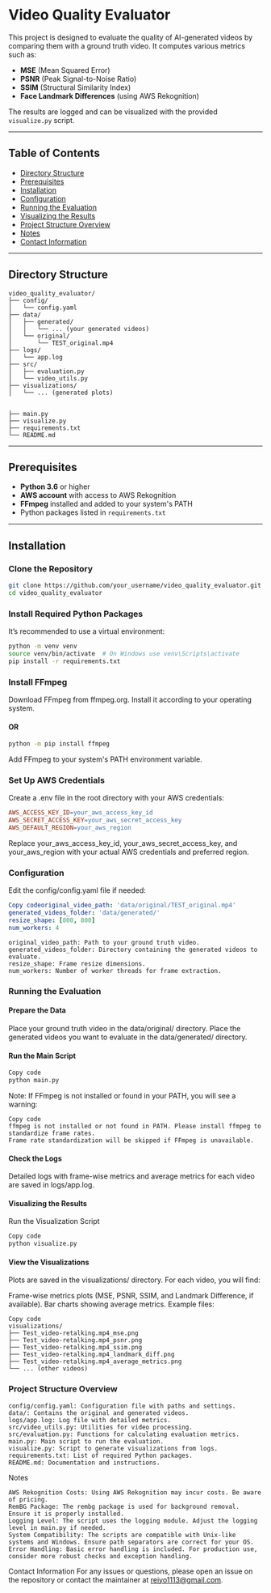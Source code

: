 # Video Quality Evaluator

This project is designed to evaluate the quality of AI-generated videos by comparing them with a ground truth video. It computes various metrics such as:
- **MSE** (Mean Squared Error)
- **PSNR** (Peak Signal-to-Noise Ratio)
- **SSIM** (Structural Similarity Index)
- **Face Landmark Differences** (using AWS Rekognition)

The results are logged and can be visualized with the provided `visualize.py` script.

---

## Table of Contents
- [Directory Structure](#directory-structure)
- [Prerequisites](#prerequisites)
- [Installation](#installation)
- [Configuration](#configuration)
- [Running the Evaluation](#running-the-evaluation)
- [Visualizing the Results](#visualizing-the-results)
- [Project Structure Overview](#project-structure-overview)
- [Notes](#notes)
- [Contact Information](#contact-information)

---

## Directory Structure

```plaintext
video_quality_evaluator/
├── config/
│   └── config.yaml
├── data/
│   ├── generated/
│   │   └── ... (your generated videos)
│   └── original/
│       └── TEST_original.mp4
├── logs/
│   └── app.log
├── src/
│   ├── evaluation.py
│   └── video_utils.py
├── visualizations/
│   └── ... (generated plots)


├── main.py
├── visualize.py
├── requirements.txt
└── README.md
```
---

## Prerequisites

- **Python 3.6** or higher
- **AWS account** with access to AWS Rekognition
- **FFmpeg** installed and added to your system's PATH
- Python packages listed in `requirements.txt`

---

## Installation
### Clone the Repository

```bash
git clone https://github.com/your_username/video_quality_evaluator.git
cd video_quality_evaluator
```

### Install Required Python Packages
It’s recommended to use a virtual environment:

```bash
python -m venv venv
source venv/bin/activate  # On Windows use venv\Scripts\activate
pip install -r requirements.txt
```
### Install FFmpeg
Download FFmpeg from ffmpeg.org.
Install it according to your operating system.
#### OR
```bash
python -m pip install ffmpeg
```

Add FFmpeg to your system's PATH environment variable.

### Set Up AWS Credentials
Create a .env file in the root directory with your AWS credentials:
```makefile
AWS_ACCESS_KEY_ID=your_aws_access_key_id
AWS_SECRET_ACCESS_KEY=your_aws_secret_access_key
AWS_DEFAULT_REGION=your_aws_region
```
Replace your_aws_access_key_id, your_aws_secret_access_key, and your_aws_region with your actual AWS credentials and preferred region.

### Configuration
Edit the config/config.yaml file if needed:

```yaml
Copy codeoriginal_video_path: 'data/original/TEST_original.mp4'
generated_videos_folder: 'data/generated/'
resize_shape: [800, 800]
num_workers: 4
```
    original_video_path: Path to your ground truth video.
    generated_videos_folder: Directory containing the generated videos to evaluate.
    resize_shape: Frame resize dimensions.
    num_workers: Number of worker threads for frame extraction.

### Running the Evaluation

#### Prepare the Data
Place your ground truth video in the data/original/ directory.
Place the generated videos you want to evaluate in the data/generated/ directory.
#### Run the Main Script
```bash
Copy code
python main.py
```
Note: If FFmpeg is not installed or found in your PATH, you will see a warning:

```vbnet
Copy code
ffmpeg is not installed or not found in PATH. Please install ffmpeg to standardize frame rates.
Frame rate standardization will be skipped if FFmpeg is unavailable.
```

#### Check the Logs
Detailed logs with frame-wise metrics and average metrics for each video are saved in logs/app.log.

#### Visualizing the Results
Run the Visualization Script
```bash
Copy code
python visualize.py
```

#### View the Visualizations
Plots are saved in the visualizations/ directory. For each video, you will find:

Frame-wise metrics plots (MSE, PSNR, SSIM, and Landmark Difference, if available).
Bar charts showing average metrics.
Example files:

```plaintext
Copy code
visualizations/
├── Test_video-retalking.mp4_mse.png
├── Test_video-retalking.mp4_psnr.png
├── Test_video-retalking.mp4_ssim.png
├── Test_video-retalking.mp4_landmark_diff.png
├── Test_video-retalking.mp4_average_metrics.png
└── ... (other videos)
```
### Project Structure Overview
    
    config/config.yaml: Configuration file with paths and settings.
    data/: Contains the original and generated videos.
    logs/app.log: Log file with detailed metrics.
    src/video_utils.py: Utilities for video processing.
    src/evaluation.py: Functions for calculating evaluation metrics.
    main.py: Main script to run the evaluation.
    visualize.py: Script to generate visualizations from logs.
    requirements.txt: List of required Python packages.
    README.md: Documentation and instructions.

Notes

    AWS Rekognition Costs: Using AWS Rekognition may incur costs. Be aware of pricing.
    RemBG Package: The rembg package is used for background removal. Ensure it is properly installed.
    Logging Level: The script uses the logging module. Adjust the logging level in main.py if needed.
    System Compatibility: The scripts are compatible with Unix-like systems and Windows. Ensure path separators are correct for your OS.
    Error Handling: Basic error handling is included. For production use, consider more robust checks and exception handling.

Contact Information
For any issues or questions, please open an issue on the repository or contact the maintainer at reiyo1113@gmail.com.


